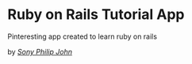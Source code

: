 # Ruby on Rails Tutorial App

Pinteresting app created to learn ruby on rails

by [*Sony Philip John*](http://google.com)

